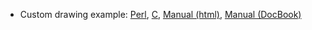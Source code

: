 - Custom drawing example:
  [Perl](example-3.pl),
  [C](https://github.com/GNOME/gtk/blob/master/examples/drawing.c),
  [Manual (html)](https://developer.gnome.org/gtk3/stable/ch01s05.html),
  [Manual (DocBook)](https://github.com/GNOME/gtk/blob/master/docs/reference/gtk/getting_started.xml)
